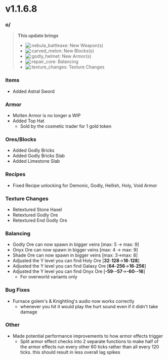 # v1.1.6.8

### o/

> **This update brings**
>
> * ![:nebula\_battleaxe:](https://cdn.discordapp.com/emojis/1172373637215563807.webp?size=56\&quality=lossless) New Weapon(s)
> * <img src="https://cdn.discordapp.com/emojis/1157847908905926747.webp?size=56&#x26;quality=lossless" alt=":carved_melon:" data-size="line"> New Blocks(s)
> * ![:godly\_helmet:](https://cdn.discordapp.com/emojis/1172373682761498654.webp?size=56\&quality=lossless) New Armor(s)
> * ![:repair\_core:](https://cdn.discordapp.com/emojis/1172377906463375421.webp?size=56\&quality=lossless)﻿ Balancing
> * <img src="https://cdn.discordapp.com/emojis/1175923191869345873.webp?size=56&#x26;quality=lossless" alt=":texture_changes:" data-size="line"> Texture Changes

### **Items**

* Added Astral Sword

### **Armor**

* Molten Armor is no longer a WIP
* Added Top Hat
  * Sold by the cosmetic trader for 1 gold token

### **Ores/Blocks**

* Added Godly Bricks
* Added Godly Bricks Slab
* Added Limestone Slab

### **Recipes**

* Fixed Recipe unlocking for Demonic, Godly, Hellish, Holy, Void Armor

### **Texture Changes**

* Retextured Stone Haxel
* Retextured Godly Ore
* Retextured End Godly Ore

### **Balancing**

* Godly Ore can now spawn in bigger veins \[max: 5 -> max: 9]
* Onyx Ore can now spawn in bigger veins \[max: 4 -> max: 9]
* Shade Ore can now spawn in bigger veins \[max: 3->max: 8]
* Adjusted the Y level you can find Holy Ore \[**32**-**128**->**16**-**128**]
* Adjusted the Y level you can find Galaxy Ore \[**64**-**256**->**16**-**256**]
* Adjusted the Y level you can find Onyx Ore \[**-59**-**-57**->**-60**-**-16**]
  * For overworld variants only

### **Bug Fixes**

* Furnace golem's & Knightling's audio now works correctly
  * whenever you hit it would play the hurt sound even if it didn't take damage

### **Other**

* Made potential performance improvements to how armor effects trigger
  * Split armor effect checks into 2 separate functions to make half of the armor effects run every other 60 ticks rather than all every 120 ticks. this should result in less overall lag spikes
